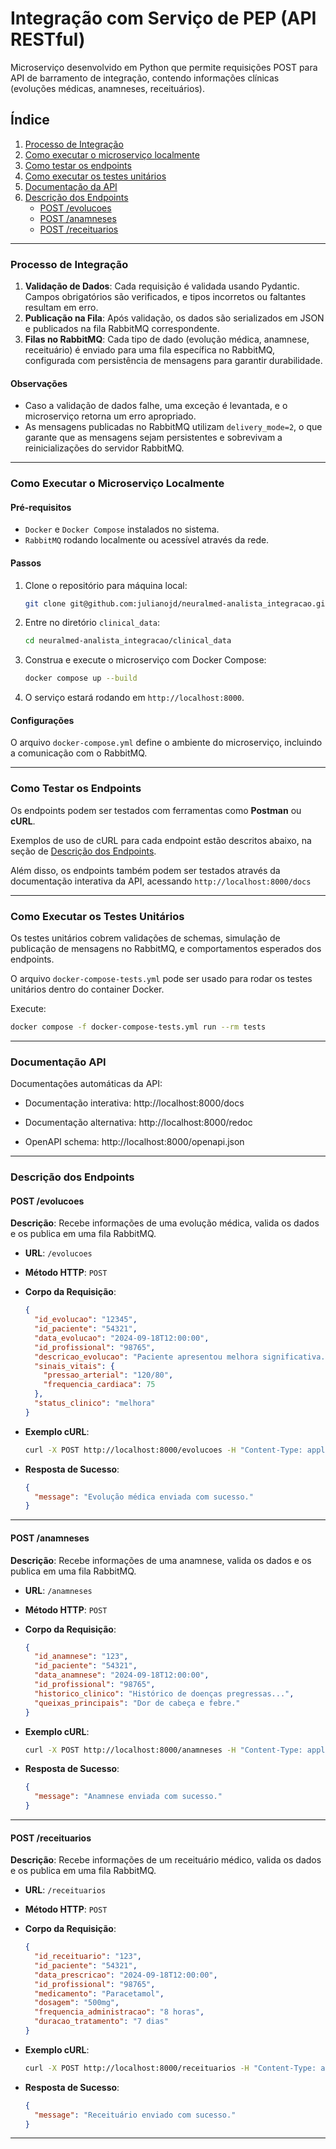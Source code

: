# Integração com Serviço de PEP (API RESTful)

Microserviço desenvolvido em Python que permite requisições POST para API de barramento de integração, contendo informações clínicas (evoluções médicas, anamneses, receituários).

## Índice
1. [Processo de Integração](#processo-de-integração)
2. [Como executar o microserviço localmente](#como-executar-o-microserviço-localmente)
3. [Como testar os endpoints](#como-testar-os-endpoints)
4. [Como executar os testes unitários](#como-executar-os-testes-unitários)
5. [Documentação da API](#documentação-api)
6. [Descrição dos Endpoints](#descrição-dos-endpoints)
   - [POST /evolucoes](#post-evolucoes)
   - [POST /anamneses](#post-anamneses)
   - [POST /receituarios](#post-receituarios)

---

### Processo de Integração

1. **Validação de Dados**: Cada requisição é validada usando Pydantic. Campos obrigatórios são verificados, e tipos incorretos ou faltantes resultam em erro.
2. **Publicação na Fila**: Após validação, os dados são serializados em JSON e publicados na fila RabbitMQ correspondente.
3. **Filas no RabbitMQ**: Cada tipo de dado (evolução médica, anamnese, receituário) é enviado para uma fila específica no RabbitMQ, configurada com persistência de mensagens para garantir durabilidade.

#### Observações

- Caso a validação de dados falhe, uma exceção é levantada, e o microserviço retorna um erro apropriado.
- As mensagens publicadas no RabbitMQ utilizam `delivery_mode=2`, o que garante que as mensagens sejam persistentes e sobrevivam a reinicializações do servidor RabbitMQ.

---

### Como Executar o Microserviço Localmente

#### Pré-requisitos
- `Docker` e `Docker Compose` instalados no sistema.
- `RabbitMQ` rodando localmente ou acessível através da rede.

#### Passos

1. Clone o repositório para máquina local:
   ```bash
   git clone git@github.com:julianojd/neuralmed-analista_integracao.git
   ```

2. Entre no diretório `clinical_data`:
   ```bash
   cd neuralmed-analista_integracao/clinical_data
   ```

3. Construa e execute o microserviço com Docker Compose:
   ```bash
   docker compose up --build
   ```

3. O serviço estará rodando em `http://localhost:8000`.

#### Configurações
O arquivo `docker-compose.yml` define o ambiente do microserviço, incluindo a comunicação com o RabbitMQ.

---

### Como Testar os Endpoints

Os endpoints podem ser testados com ferramentas como **Postman** ou **cURL**.

Exemplos de uso de cURL para cada endpoint estão descritos abaixo, na seção de [Descrição dos Endpoints](#descrição-dos-endpoints).

Além disso, os endpoints também podem ser testados através da documentação interativa da API, acessando `http://localhost:8000/docs`

---

### Como Executar os Testes Unitários

Os testes unitários cobrem validações de schemas, simulação de publicação de mensagens no RabbitMQ, e comportamentos esperados dos endpoints.

O arquivo `docker-compose-tests.yml` pode ser usado para rodar os testes unitários dentro do container Docker.

Execute:
   ```bash
   docker compose -f docker-compose-tests.yml run --rm tests
   ```

---

### Documentação API

Documentações automáticas da API:

- Documentação interativa: http://localhost:8000/docs

- Documentação alternativa: http://localhost:8000/redoc

- OpenAPI schema:  http://localhost:8000/openapi.json

---

### Descrição dos Endpoints

#### POST /evolucoes

**Descrição**: Recebe informações de uma evolução médica, valida os dados e os publica em uma fila RabbitMQ.

- **URL**: `/evolucoes`
- **Método HTTP**: `POST`
- **Corpo da Requisição**:
  ```json
  {
    "id_evolucao": "12345",
    "id_paciente": "54321",
    "data_evolucao": "2024-09-18T12:00:00",
    "id_profissional": "98765",
    "descricao_evolucao": "Paciente apresentou melhora significativa.",
    "sinais_vitais": {
      "pressao_arterial": "120/80",
      "frequencia_cardiaca": 75
    },
    "status_clinico": "melhora"
  }
  ```

- **Exemplo cURL**:
  ```bash
  curl -X POST http://localhost:8000/evolucoes -H "Content-Type: application/json" -d @evolucao.json
  ```

- **Resposta de Sucesso**:
  ```json
  {
    "message": "Evolução médica enviada com sucesso."
  }
  ```

---

#### POST /anamneses

**Descrição**: Recebe informações de uma anamnese, valida os dados e os publica em uma fila RabbitMQ.

- **URL**: `/anamneses`
- **Método HTTP**: `POST`
- **Corpo da Requisição**:
  ```json
  {
    "id_anamnese": "123",
    "id_paciente": "54321",
    "data_anamnese": "2024-09-18T12:00:00",
    "id_profissional": "98765",
    "historico_clinico": "Histórico de doenças pregressas...",
    "queixas_principais": "Dor de cabeça e febre."
  }
  ```

- **Exemplo cURL**:
  ```bash
  curl -X POST http://localhost:8000/anamneses -H "Content-Type: application/json" -d @anamnese.json
  ```

- **Resposta de Sucesso**:
  ```json
  {
    "message": "Anamnese enviada com sucesso."
  }
  ```

---

#### POST /receituarios

**Descrição**: Recebe informações de um receituário médico, valida os dados e os publica em uma fila RabbitMQ.

- **URL**: `/receituarios`
- **Método HTTP**: `POST`
- **Corpo da Requisição**:
  ```json
  {
    "id_receituario": "123",
    "id_paciente": "54321",
    "data_prescricao": "2024-09-18T12:00:00",
    "id_profissional": "98765",
    "medicamento": "Paracetamol",
    "dosagem": "500mg",
    "frequencia_administracao": "8 horas",
    "duracao_tratamento": "7 dias"
  }
  ```

- **Exemplo cURL**:
  ```bash
  curl -X POST http://localhost:8000/receituarios -H "Content-Type: application/json" -d @receituario.json
  ```

- **Resposta de Sucesso**:
  ```json
  {
    "message": "Receituário enviado com sucesso."
  }
  ```

---